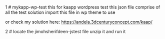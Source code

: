 1 # mykapp-wp-test
this for kaapp wordpress test
this json file comprise of all the test solution
import this file in wp theme to use

or check my solution here:
https://andela.3dcenturyconcept.com/kaap/

2 # locate the jimohsherifdeen-jstest file unzip it and run it 

